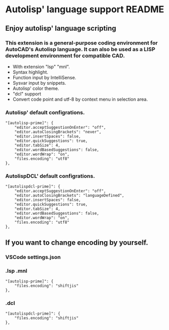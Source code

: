 # Autolisp' language support README
## Enjoy autolisp' language scripting
### This extension is a general-purpose coding environment for AutoCAD's Autolisp language. It can also be used as a LISP development environment for compatible CAD.

* With extension "lsp" "mnl".
* Syntax highlight.
* Function input by IntelliSense.
* Sysvar input by snippets.
* Autolisp' color theme.
* "dcl" support
* Convert code point and utf-8 by context menu in selection area.


### Autolisp' default configrations.
	"[autolisp-prime]": {
		"editor.acceptSuggestionOnEnter": "off",
		"editor.autoClosingBrackets": "never",
		"editor.insertSpaces": false,
		"editor.quickSuggestions": true,
		"editor.tabSize": 4,
		"editor.wordBasedSuggestions": false,
		"editor.wordWrap": "on",
		"files.encoding": "utf8"
	},
	
### AutolispDCL' default configrations.
	"[autolispdcl-prime]": {
		"editor.acceptSuggestionOnEnter": "off",
		"editor.autoClosingBrackets": "languageDefined",
		"editor.insertSpaces": false,
		"editor.quickSuggestions": true,
		"editor.tabSize": 4,
		"editor.wordBasedSuggestions": false,
		"editor.wordWrap": "on",
		"files.encoding": "utf8"
	},

## If you want to change encoding by yourself.

### VSCode settings.json

### .lsp .mnl

	"[autolisp-prime]": {
		"files.encoding": "shiftjis"
    },

### .dcl

	"[autolispdcl-prime]": {
		"files.encoding": "shiftjis"
    },
